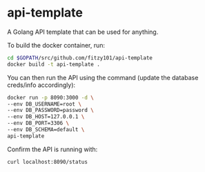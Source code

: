 # api-template
A Golang API template that can be used for anything.

To build the docker container, run:

```sh
cd $GOPATH/src/github.com/fitzy101/api-template
docker build -t api-template .
```

You can then run the API using the command (update the database creds/info 
accordingly):
```sh
docker run -p 8090:3000 -d \
--env DB_USERNAME=root \
--env DB_PASSWORD=password \
--env DB_HOST=127.0.0.1 \
--env DB_PORT=3306 \
--env DB_SCHEMA=default \
api-template
```

Confirm the API is running with:
```sh
curl localhost:8090/status
```
